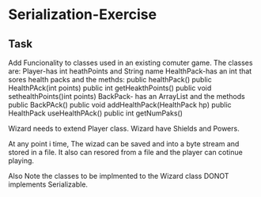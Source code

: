 # Serialization-Exercise

## Task
Add Funcionality to classes used in an existing comuter game. The classes are:
  Player-has int heathPoints and String name
  HealthPack-has an int that sores health packs and the methds:
    public healthPack()
    public HealthPAck(int points)
    public int getHeakthPoints()
    public void sethealthPoints()int points)
   BackPack- has an ArrayList<HealthPack> and the methods
    public BackPAck()
    public void addHealthPack(HealthPack hp)
    public HealthPack useHealthPAck()
    public int getNumPaks()

Wizard needs to extend Player class. Wizard have Shields and Powers.

At any point i time, The wizad can be saved and into a byte stream and stored in a file.
It also can resored from a file and the player can cotinue playing.

Also Note the classes to be implmented to the Wizard class DONOT implements Serializable.
